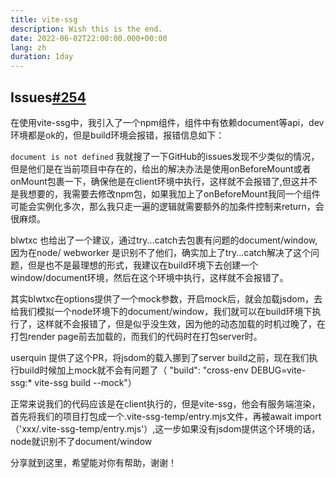 ```yaml
---
title: vite-ssg
description: Wish this is the end.
date: 2022-06-02T22:00:00.000+00:00
lang: zh
duration: 1day
---
```


 ## Issues[#254](https://github.com/antfu/vite-ssg/issues/254)

 在使用vite-ssg中，我引入了一个npm组件，组件中有依赖document等api，dev环境都是ok的，但是build环境会报错，报错信息如下：

 ```document is not defined```
 我就搜了一下GitHub的issues发现不少类似的情况，但是他们是在当前项目中存在的，给出的解决办法是使用onBeforeMount或者onMount包裹一下，确保他是在client环境中执行，这样就不会报错了,但这并不是我想要的，我需要去修改npm包，如果我加上了onBeforeMount我同一个组件可能会实例化多次，那么我只走一遍的逻辑就需要额外的加条件控制来return，会很麻烦。

 blwtxc 也给出了一个建议，通过try...catch去包裹有问题的document/window,因为在node/ webworker 是识别不了他们，确实加上了try...catch解决了这个问题，但是也不是最理想的形式，我建议在build环境下去创建一个window/document环境，然后在这个环境中执行，这样就不会报错了。

 其实blwtxc在options提供了一个mock参数，开启mock后，就会加载jsdom，去给我们模拟一个node环境下的document/window，我们就可以在build环境下执行了，这样就不会报错了，但是似乎没生效，因为他的动态加载的时机过晚了，在打包render page前去加载的，而我们的代码时在打包server时。

 userquin 提供了这个PR，将jsdom的载入挪到了server build之前，现在我们执行build时候加上mock就不会有问题了（ "build": "cross-env DEBUG=vite-ssg:* vite-ssg build --mock"）

 正常来说我们的代码应该是在client执行的，但是vite-ssg，他会有服务端渲染，首先将我们的项目打包成一个.vite-ssg-temp/entry.mjs文件，再被await import（'xxx/.vite-ssg-temp/entry.mjs'）,这一步如果没有jsdom提供这个环境的话，node就识别不了document/window

 分享就到这里，希望能对你有帮助，谢谢！
